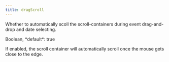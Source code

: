 ```yaml
---
title: dragScroll
---
```


Whether to automatically scoll the scroll-containers during event drag-and-drop and date selecting.

<div class='spec' markdown='1'>
Boolean, *default*: true
</div>

If enabled, the scroll container will automatically scroll once the mouse gets close to the edge.
